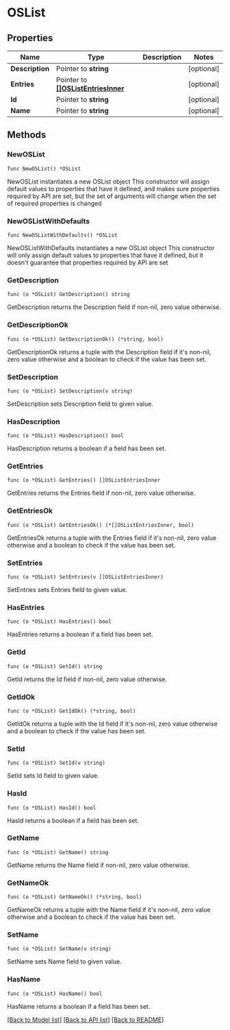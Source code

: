 # OSList

## Properties

Name | Type | Description | Notes
------------ | ------------- | ------------- | -------------
**Description** | Pointer to **string** |  | [optional] 
**Entries** | Pointer to [**[]OSListEntriesInner**](OSListEntriesInner.md) |  | [optional] 
**Id** | Pointer to **string** |  | [optional] 
**Name** | Pointer to **string** |  | [optional] 

## Methods

### NewOSList

`func NewOSList() *OSList`

NewOSList instantiates a new OSList object
This constructor will assign default values to properties that have it defined,
and makes sure properties required by API are set, but the set of arguments
will change when the set of required properties is changed

### NewOSListWithDefaults

`func NewOSListWithDefaults() *OSList`

NewOSListWithDefaults instantiates a new OSList object
This constructor will only assign default values to properties that have it defined,
but it doesn't guarantee that properties required by API are set

### GetDescription

`func (o *OSList) GetDescription() string`

GetDescription returns the Description field if non-nil, zero value otherwise.

### GetDescriptionOk

`func (o *OSList) GetDescriptionOk() (*string, bool)`

GetDescriptionOk returns a tuple with the Description field if it's non-nil, zero value otherwise
and a boolean to check if the value has been set.

### SetDescription

`func (o *OSList) SetDescription(v string)`

SetDescription sets Description field to given value.

### HasDescription

`func (o *OSList) HasDescription() bool`

HasDescription returns a boolean if a field has been set.

### GetEntries

`func (o *OSList) GetEntries() []OSListEntriesInner`

GetEntries returns the Entries field if non-nil, zero value otherwise.

### GetEntriesOk

`func (o *OSList) GetEntriesOk() (*[]OSListEntriesInner, bool)`

GetEntriesOk returns a tuple with the Entries field if it's non-nil, zero value otherwise
and a boolean to check if the value has been set.

### SetEntries

`func (o *OSList) SetEntries(v []OSListEntriesInner)`

SetEntries sets Entries field to given value.

### HasEntries

`func (o *OSList) HasEntries() bool`

HasEntries returns a boolean if a field has been set.

### GetId

`func (o *OSList) GetId() string`

GetId returns the Id field if non-nil, zero value otherwise.

### GetIdOk

`func (o *OSList) GetIdOk() (*string, bool)`

GetIdOk returns a tuple with the Id field if it's non-nil, zero value otherwise
and a boolean to check if the value has been set.

### SetId

`func (o *OSList) SetId(v string)`

SetId sets Id field to given value.

### HasId

`func (o *OSList) HasId() bool`

HasId returns a boolean if a field has been set.

### GetName

`func (o *OSList) GetName() string`

GetName returns the Name field if non-nil, zero value otherwise.

### GetNameOk

`func (o *OSList) GetNameOk() (*string, bool)`

GetNameOk returns a tuple with the Name field if it's non-nil, zero value otherwise
and a boolean to check if the value has been set.

### SetName

`func (o *OSList) SetName(v string)`

SetName sets Name field to given value.

### HasName

`func (o *OSList) HasName() bool`

HasName returns a boolean if a field has been set.


[[Back to Model list]](../README.md#documentation-for-models) [[Back to API list]](../README.md#documentation-for-api-endpoints) [[Back to README]](../README.md)


